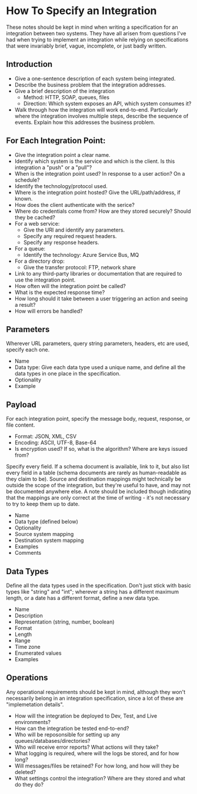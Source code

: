 # How To Specify an Integration

These notes should be kept in mind when writing a specification for an integration between two systems. They have all arisen from questions I've had when trying to implement an integration while relying on specifications that were invariably brief, vague, incomplete, or just badly written.

## Introduction

* Give a one-sentence description of each system being integrated.
* Describe the business problem that the integration addresses.
* Give a brief description of the integration
    * Method: HTTP, SOAP, queues, files
    * Direction: Which system exposes an API, which system consumes it?
* Walk through how the integration will work end-to-end. Particularly where the integration involves multiple steps, describe the sequence of events. Explain how this addresses the business problem.

## For Each Integration Point:

* Give the integration point a clear name.
* Identify which system is the service and which is the client. Is this integration a "push" or a "pull"?
* When is the integration point used? In response to a user action? On a schedule?
* Identify the technology/protocol used.
* Where is the integration point hosted? Give the URL/path/address, if known.
* How does the client authenticate with the serice?
* Where do credentials come from? How are they stored securely? Should they be cached?
* For a web service:
    * Give the URI and identify any parameters.
    * Specify any required request headers.
    * Specify any response headers.
* For a queue:
    * Identify the technology: Azure Service Bus, MQ
* For a directory drop:
    * Give the transfer protocol: FTP, network share
* Link to any third-party libraries or documentation that are required to use the integration point.
* How often will the integration point be called?
* What is the expected response time?
* How long should it take between a user triggering an action and seeing a result?
* How will errors be handled?

## Parameters

Wherever URL parameters, query string parameters, headers, etc are used, specify each one.

* Name
* Data type: Give each data type used a unique name, and define all the data types in one place in the specification. 
* Optionality
* Example

## Payload

For each integration point, specify the message body, request, response, or file content.

* Format: JSON, XML, CSV
* Encoding: ASCII, UTF-8, Base-64
* Is encryption used? If so, what is the algorithm? Where are keys issued from?

Specify every field. If a schema document is available, link to it, but also list every field in a table (schema documents are rarely as human-readable as they claim to be). Source and destination mappings might technically be outside the scope of the integration, but they're useful to have, and may not be documented anywhere else. A note should be included though indicating that the mappings are only correct at the time of writing - it's not necessary to try to keep them up to date.

* Name
* Data type (defined below)
* Optionality
* Source system mapping
* Destination system mapping
* Examples
* Comments

## Data Types

Define all the data types used in the specification. Don't just stick with basic types like "string" and "int"; wherever a string has a different maximum length, or a date has a different format, define a new data type.

* Name
* Description
* Representation (string, number, boolean)
* Format
* Length
* Range
* Time zone
* Enumerated values
* Examples

## Operations

Any operational requirements should be kept in mind, although they won't necessarily belong in an integration specification, since a lot of these are "implemetation details".

* How will the integration be deployed to Dev, Test, and Live environments?
* How can the integration be tested end-to-end?
* Who will be reposonsible for setting up any queues/databases/directories?
* Who will receive error reports? What actions will they take?
* What logging is required, where will the logs be stored, and for how long?
* Will messages/files be retained? For how long, and how will they be deleted?
* What settings control the integration? Where are they stored and what do they do?

